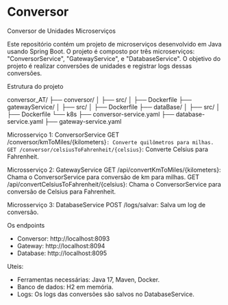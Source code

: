 
# Conversor

Conversor de Unidades Microserviços

Este repositório contém um projeto de microserviços desenvolvido em Java usando Spring Boot. O projeto é composto por três microserviços: "ConversorService", "GatewayService", e "DatabaseService". 
O objetivo do projeto é realizar conversões de unidades e registrar logs dessas conversões.

Estrutura do projeto

conversor_AT/
├── conversor/
│   ├── src/
│   ├── Dockerfile
├── gatewayService/
│   ├── src/
│   ├── Dockerfile
├── dataBase/
│   ├── src/
│   ├── Dockerfile
└── k8s
    ├── conversor-service.yaml
    ├── database-service.yaml
    ├── gateway-service.yaml

Microsserviço 1: ConversorService
GET /conversor/kmToMiles/{kilometers}`: Converte quilômetros para milhas.
GET /conversor/celsiusToFahrenheit/{celsius}`: Converte Celsius para Fahrenheit.

Microsserviço 2: GatewayService
GET /api/convertKmToMiles/{kilometers}: Chama o ConversorService para conversão de km para milhas.
GET /api/convertCelsiusToFahrenheit/{celsius}: Chama o ConversorService para conversão de Celsius para Fahrenheit.

Microsserviço 3: DatabaseService
POST /logs/salvar: Salva um log de conversão.

Os endpoints
 - Conversor: http://localhost:8093
 - Gateway: http://localhost:8094
 - Database: http://localhost:8095

Uteis:
 - Ferramentas necessárias: Java 17, Maven, Docker.
 - Banco de dados: H2 em memória.
 - Logs: Os logs das conversões são salvos no DatabaseService.


